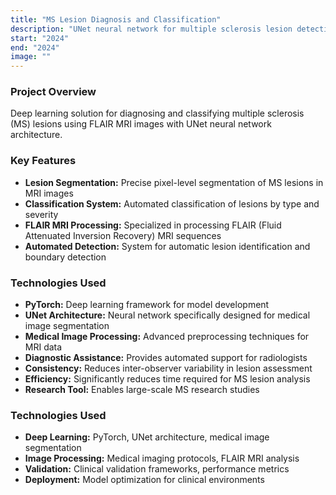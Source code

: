 ```yaml
---
title: "MS Lesion Diagnosis and Classification"
description: "UNet neural network for multiple sclerosis lesion detection using MRI images"
start: "2024"
end: "2024"
image: ""
---
```


### Project Overview
Deep learning solution for diagnosing and classifying multiple sclerosis (MS) lesions using FLAIR MRI images with UNet neural network architecture.

### Key Features
- **Lesion Segmentation:** Precise pixel-level segmentation of MS lesions in MRI images
- **Classification System:** Automated classification of lesions by type and severity
- **FLAIR MRI Processing:** Specialized in processing FLAIR (Fluid Attenuated Inversion Recovery) MRI sequences
- **Automated Detection:** System for automatic lesion identification and boundary detection

### Technologies Used
- **PyTorch:** Deep learning framework for model development
- **UNet Architecture:** Neural network specifically designed for medical image segmentation
- **Medical Image Processing:** Advanced preprocessing techniques for MRI data
- **Diagnostic Assistance:** Provides automated support for radiologists
- **Consistency:** Reduces inter-observer variability in lesion assessment
- **Efficiency:** Significantly reduces time required for MS lesion analysis
- **Research Tool:** Enables large-scale MS research studies

### Technologies Used
- **Deep Learning:** PyTorch, UNet architecture, medical image segmentation
- **Image Processing:** Medical imaging protocols, FLAIR MRI analysis
- **Validation:** Clinical validation frameworks, performance metrics
- **Deployment:** Model optimization for clinical environments

